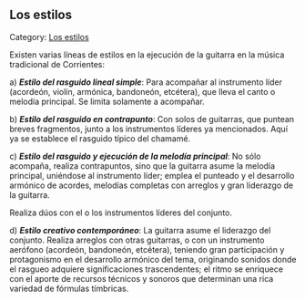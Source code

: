 ## Los estilos

Category: [Los estilos](http://descubrircorrientes.com.ar/2012/index.php/1597-cultura/4-musica/los-antecedentes-instrumentales-y-los-musicos-chamameceros/la-guitarra-espanola/los-estilos)

Existen varias líneas de estilos en la ejecución de la guitarra en la música tradicional de Corrientes:

a) _**Estilo del rasguido lineal simple**_: Para acompañar al instrumento líder (acordeón, violín, armónica, bandoneón, etcétera), que lleva el canto o melodía principal. Se limita solamente a acompañar.

b) _**Estilo del rasguido en contrapunto**_: Con solos de guitarras, que puntean breves fragmentos, junto a los instrumentos líderes ya mencionados. Aquí ya se establece el rasguido típico del chamamé.

c) _**Estilo del rasguido y ejecución de la melodía principal**_: No sólo acompaña, realiza contrapuntos, sino que la guitarra asume la melodía principal, uniéndose al instrumento líder; emplea el punteado y el desarrollo armónico de acordes, melodías completas con arreglos y gran liderazgo de la guitarra.

Realiza dúos con el o los instrumentos líderes del conjunto.

d) _**Estilo creativo contemporáneo**_: La guitarra asume el liderazgo del conjunto. Realiza arreglos con otras guitarras, o con un instrumento aerófono (acordeón, bandoneón, etcétera), teniendo gran participación y protagonismo en el desarrollo armónico del tema, originando sonidos donde el rasgueo adquiere significaciones trascendentes; el ritmo se enriquece con el aporte de recursos técnicos y sonoros que determinan una rica variedad de fórmulas tímbricas.